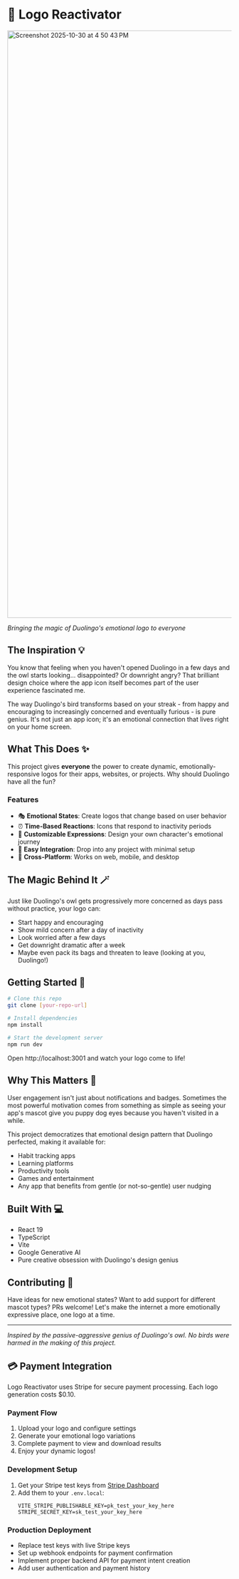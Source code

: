 # 🦜 Logo Reactivator


<img width="2551" height="1319" alt="Screenshot 2025-10-30 at 4 50 43 PM" src="https://github.com/user-attachments/assets/6545b69a-78ba-4ea4-85bb-421d5e83597b" />




_Bringing the magic of Duolingo's emotional logo to everyone_

## The Inspiration 💡

You know that feeling when you haven't opened Duolingo in a few days and the owl starts looking... disappointed? Or downright angry? That brilliant design choice where the app icon itself becomes part of the user experience fascinated me.

The way Duolingo's bird transforms based on your streak - from happy and encouraging to increasingly concerned and eventually furious - is pure genius. It's not just an app icon; it's an emotional connection that lives right on your home screen.

## What This Does ✨

This project gives **everyone** the power to create dynamic, emotionally-responsive logos for their apps, websites, or projects. Why should Duolingo have all the fun?

### Features

- 🎭 **Emotional States**: Create logos that change based on user behavior
- ⏰ **Time-Based Reactions**: Icons that respond to inactivity periods
- 🎨 **Customizable Expressions**: Design your own character's emotional journey
- 🔧 **Easy Integration**: Drop into any project with minimal setup
- 📱 **Cross-Platform**: Works on web, mobile, and desktop

## The Magic Behind It 🪄

Just like Duolingo's owl gets progressively more concerned as days pass without practice, your logo can:

- Start happy and encouraging
- Show mild concern after a day of inactivity
- Look worried after a few days
- Get downright dramatic after a week
- Maybe even pack its bags and threaten to leave (looking at you, Duolingo!)

## Getting Started 🚀

```bash
# Clone this repo
git clone [your-repo-url]

# Install dependencies
npm install

# Start the development server
npm run dev
```

Open http://localhost:3001 and watch your logo come to life!

## Why This Matters 🎯

User engagement isn't just about notifications and badges. Sometimes the most powerful motivation comes from something as simple as seeing your app's mascot give you puppy dog eyes because you haven't visited in a while.

This project democratizes that emotional design pattern that Duolingo perfected, making it available for:

- Habit tracking apps
- Learning platforms
- Productivity tools
- Games and entertainment
- Any app that benefits from gentle (or not-so-gentle) user nudging

## Built With 💻

- React 19
- TypeScript
- Vite
- Google Generative AI
- Pure creative obsession with Duolingo's design genius

## Contributing 🤝

Have ideas for new emotional states? Want to add support for different mascot types? PRs welcome! Let's make the internet a more emotionally expressive place, one logo at a time.

---

_Inspired by the passive-aggressive genius of Duolingo's owl. No birds were harmed in the making of this project._

## 💳 Payment Integration

Logo Reactivator uses Stripe for secure payment processing. Each logo generation costs $0.10.

### Payment Flow

1. Upload your logo and configure settings
2. Generate your emotional logo variations
3. Complete payment to view and download results
4. Enjoy your dynamic logos!

### Development Setup

1. Get your Stripe test keys from [Stripe Dashboard](https://dashboard.stripe.com/test/apikeys)
2. Add them to your `.env.local`:
   ```
   VITE_STRIPE_PUBLISHABLE_KEY=pk_test_your_key_here
   STRIPE_SECRET_KEY=sk_test_your_key_here
   ```

### Production Deployment

- Replace test keys with live Stripe keys
- Set up webhook endpoints for payment confirmation
- Implement proper backend API for payment intent creation
- Add user authentication and payment history
